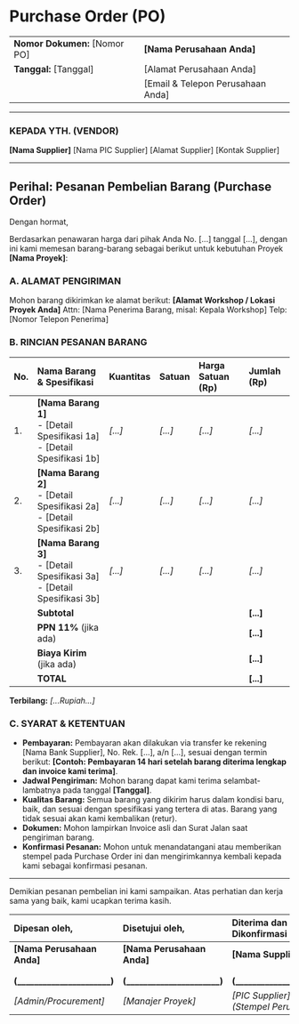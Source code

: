 # Purchase Order (PO)

| | |
| :--- | :--- |
| **Nomor Dokumen:** [Nomor PO] | **[Nama Perusahaan Anda]** |
| **Tanggal:** [Tanggal] | [Alamat Perusahaan Anda] |
| | [Email & Telepon Perusahaan Anda] |

---

### KEPADA YTH. (VENDOR)

**[Nama Supplier]**
[Nama PIC Supplier]
[Alamat Supplier]
[Kontak Supplier]

---

## Perihal: Pesanan Pembelian Barang (Purchase Order)

Dengan hormat,

Berdasarkan penawaran harga dari pihak Anda No. [...] tanggal [...], dengan ini kami memesan barang-barang sebagai berikut untuk kebutuhan Proyek **[Nama Proyek]**:

### A. ALAMAT PENGIRIMAN

Mohon barang dikirimkan ke alamat berikut:
**[Alamat Workshop / Lokasi Proyek Anda]**
Attn: [Nama Penerima Barang, misal: Kepala Workshop]
Telp: [Nomor Telepon Penerima]

### B. RINCIAN PESANAN BARANG

| No. | Nama Barang & Spesifikasi | Kuantitas | Satuan | Harga Satuan (Rp) | Jumlah (Rp) |
| :--- | :--- | :--- | :--- | :--- | :--- |
| 1. | **[Nama Barang 1]**<br>- [Detail Spesifikasi 1a]<br>- [Detail Spesifikasi 1b] | *[...]* | *[...]* | *[...]* | *[...]* |
| 2. | **[Nama Barang 2]**<br>- [Detail Spesifikasi 2a]<br>- [Detail Spesifikasi 2b] | *[...]* | *[...]* | *[...]* | *[...]* |
| 3. | **[Nama Barang 3]**<br>- [Detail Spesifikasi 3a]<br>- [Detail Spesifikasi 3b] | *[...]* | *[...]* | *[...]* | *[...]* |
| | **Subtotal** | | | | **[...]** |
| | **PPN 11%** (jika ada) | | | | **[...]** |
| | **Biaya Kirim** (jika ada) | | | | **[...]** |
| | **TOTAL** | | | | **[...]** |

**Terbilang:** *[...Rupiah...]*

### C. SYARAT & KETENTUAN

-   **Pembayaran:** Pembayaran akan dilakukan via transfer ke rekening [Nama Bank Supplier], No. Rek. [...], a/n [...], sesuai dengan termin berikut: **[Contoh: Pembayaran 14 hari setelah barang diterima lengkap dan invoice kami terima]**.
-   **Jadwal Pengiriman:** Mohon barang dapat kami terima selambat-lambatnya pada tanggal **[Tanggal]**.
-   **Kualitas Barang:** Semua barang yang dikirim harus dalam kondisi baru, baik, dan sesuai dengan spesifikasi yang tertera di atas. Barang yang tidak sesuai akan kami kembalikan (retur).
-   **Dokumen:** Mohon lampirkan Invoice asli dan Surat Jalan saat pengiriman barang.
-   **Konfirmasi Pesanan:** Mohon untuk menandatangani atau memberikan stempel pada Purchase Order ini dan mengirimkannya kembali kepada kami sebagai konfirmasi pesanan.

---

Demikian pesanan pembelian ini kami sampaikan. Atas perhatian dan kerja sama yang baik, kami ucapkan terima kasih.

| Dipesan oleh, | Disetujui oleh, | Diterima dan Dikonfirmasi oleh, |
| :--- | :--- | :--- |
| **[Nama Perusahaan Anda]** | **[Nama Perusahaan Anda]** | **[Nama Supplier]** |
| | | |
| | | |
| **(______________________)** | **(______________________)** | **(______________________)** |
| *[Admin/Procurement]* | *[Manajer Proyek]* | *[PIC Supplier]*<br>*(Stempel Perusahaan)* |